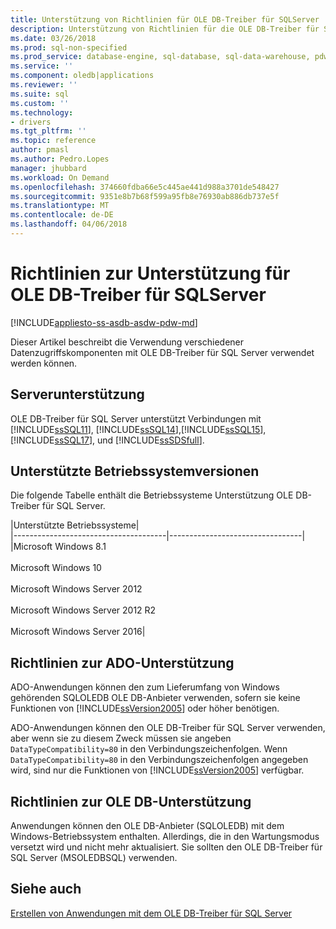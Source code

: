```yaml
---
title: Unterstützung von Richtlinien für OLE DB-Treiber für SQLServer | Microsoft Docs
description: Unterstützung von Richtlinien für die OLE DB-Treiber für SQL Server
ms.date: 03/26/2018
ms.prod: sql-non-specified
ms.prod_service: database-engine, sql-database, sql-data-warehouse, pdw
ms.service: ''
ms.component: oledb|applications
ms.reviewer: ''
ms.suite: sql
ms.custom: ''
ms.technology:
- drivers
ms.tgt_pltfrm: ''
ms.topic: reference
author: pmasl
ms.author: Pedro.Lopes
manager: jhubbard
ms.workload: On Demand
ms.openlocfilehash: 374660fdba66e5c445ae441d988a3701de548427
ms.sourcegitcommit: 9351e8b7b68f599a95fb8e76930ab886db737e5f
ms.translationtype: MT
ms.contentlocale: de-DE
ms.lasthandoff: 04/06/2018
---
```

# <a name="support-policies-for-ole-db-driver-for-sql-server"></a>Richtlinien zur Unterstützung für OLE DB-Treiber für SQLServer
[!INCLUDE[appliesto-ss-asdb-asdw-pdw-md](../../../includes/appliesto-ss-asdb-asdw-pdw-md.md)]

  Dieser Artikel beschreibt die Verwendung verschiedener Datenzugriffskomponenten mit OLE DB-Treiber für SQL Server verwendet werden können.  

## <a name="server-support"></a>Serverunterstützung  
 OLE DB-Treiber für SQL Server unterstützt Verbindungen mit [!INCLUDE[ssSQL11](../../../includes/sssql11-md.md)], [!INCLUDE[ssSQL14](../../../includes/sssql14-md.md)],[!INCLUDE[ssSQL15](../../../includes/sssql15-md.md)], [!INCLUDE[ssSQL17](../../../includes/sssql17-md.md)], und [!INCLUDE[ssSDSfull](../../../includes/sssdsfull-md.md)].

## <a name="supported-operating-system-versions"></a>Unterstützte Betriebssystemversionen  
 Die folgende Tabelle enthält die Betriebssysteme Unterstützung OLE DB-Treiber für SQL Server.  

|Unterstützte Betriebssysteme|  
|--------------------------------------|---------------------------------|   
|Microsoft Windows 8.1<br /><br />Microsoft Windows 10<br /><br /> Microsoft Windows Server 2012<br /><br />Microsoft Windows Server 2012 R2<br /><br />Microsoft Windows Server 2016|  

## <a name="ado-support-policies"></a>Richtlinien zur ADO-Unterstützung  
 ADO-Anwendungen können den zum Lieferumfang von Windows gehörenden SQLOLEDB OLE DB-Anbieter verwenden, sofern sie keine Funktionen von [!INCLUDE[ssVersion2005](../../../includes/ssversion2005-md.md)] oder höher benötigen.  

 ADO-Anwendungen können den OLE DB-Treiber für SQL Server verwenden, aber wenn sie zu diesem Zweck müssen sie angeben `DataTypeCompatibility=80` in den Verbindungszeichenfolgen. Wenn `DataTypeCompatibility=80` in den Verbindungszeichenfolgen angegeben wird, sind nur die Funktionen von [!INCLUDE[ssVersion2005](../../../includes/ssversion2005-md.md)] verfügbar.  

## <a name="ole-db-support-policies"></a>Richtlinien zur OLE DB-Unterstützung  
Anwendungen können den OLE DB-Anbieter (SQLOLEDB) mit dem Windows-Betriebssystem enthalten. Allerdings, die in den Wartungsmodus versetzt wird und nicht mehr aktualisiert. Sie sollten den OLE DB-Treiber für SQL Server (MSOLEDBSQL) verwenden.

## <a name="see-also"></a>Siehe auch  
 [Erstellen von Anwendungen mit dem OLE DB-Treiber für SQL Server](../../oledb/applications/building-applications-with-oledb-driver-for-sql-server.md)   
